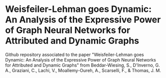 # Weisfeiler-Lehman goes Dynamic: An Analysis of the Expressive Power of Graph Neural Networks for Attributed and Dynamic Graphs
Github repository associated to the paper "Weisfeiler-Lehman goes Dynamic: An Analysis of the Expressive Power of Graph Neural Networks for Attributed and Dynamic Graphs" from Beddar-Wiesing, S., D'Inverno, G. A., Graziani, C., Lachi, V., Moallemy-Oureh, A., Scarselli, F., & Thomas, J. M. 
